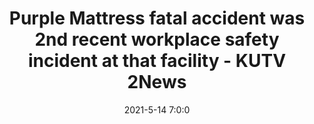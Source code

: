 ---
"title": "Purple Mattress fatal accident was 2nd recent workplace safety incident at that facility - KUTV 2News"
"date": "2021-5-14 7:0:0"
"feed_name": "GOOGLENEWSINDUSTRIAL"
"feed_website": "https://news.google.com/search?q=industrial%2Bincident&hl=en-US&gl=US&ceid=US:en"
"feed_rss": "https://news.google.com/rss/search?q=industrial%2Bincident&hl=en-US&gl=US&ceid=US:en"
"link": "https://kutv.com/news/local/purple-mattress-fatal-accident-was-second-recent-workplace-safety-incident-at-that-facilit"
"file": "_posts/2021-1-1-18182a5c9600244752ae2e6f5ee70dd165b28ca1.md"
"accident": "1"
"drilling": "1"
---